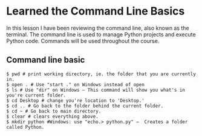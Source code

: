 # Learned the Command Line Basics

In this lesson I have been reviewing the command line, also known as the terminal. The command line is used to manage Python projects and execute Python code. Commands will be used throughout the course.

## Command line basic

```
$ pwd # print working directory, ie. the folder that you are currently in.
$ open . # Use "start ." on Windows instead of open
$ ls # Use "dir" on Windows — This command will show you what's in you're current folder. 
$ cd Desktop # change you're location to 'Desktop.' 
$ cd .. # Go back to the folder behind the current folder.
$ cd ~ # Go back to main directory.
$ clear # clears everything above.
$ mkdir python #Windows: use "echo.> python.py" —  Creates a folder called Python.
```